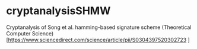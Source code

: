 # cryptanalysisSHMW
Cryptanalysis of Song et al. hamming-based signature scheme (Theoretical Computer Science)[https://www.sciencedirect.com/science/article/pii/S0304397520302723 ]

